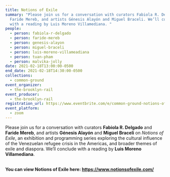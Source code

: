 ```yaml
---
title: Notions of Exile
summary: "Please join us for a conversation with curators Fabiola R. Delgado and
  Faride Mereb, and artists Génesis Alayón and Miguel Braceli. We’ll conclude
  with a reading by Luis Moreno Villamediana. "
people:
  - person: fabiola-r-delgado
  - person: faride-mereb
  - person: genesis-alayon
  - person: miguel-braceli
  - person: luis-moreno-villameadiana
  - person: tuan-pham
  - person: malvika-jolly
date: 2021-02-18T13:00:00-0500
end_date: 2021-02-18T14:30:00-0500
collections:
  - common-ground
event_organizer:
  - the-brooklyn-rail
event_producer:
  - the-brooklyn-rail
registration_url: https://www.eventbrite.com/e/common-ground-notions-of-exile-tickets-141319772243
event_platform:
  - zoom
---
```

Please join us for a conversation with curators **Fabiola R. Delgado** and **Faride Mereb**, and artists **Génesis Alayón** and **Miguel Braceli** on *Notions of Exile*, an exhibition and programming series exploring the cultural influence of the Venezuelan refugee crisis in the Americas, and broader themes of exile and diaspora. We’ll conclude with a reading by **Luis Moreno Villamediana**. 

**\
You can view Notions of Exile here: <https://www.notionsofexile.com/>**